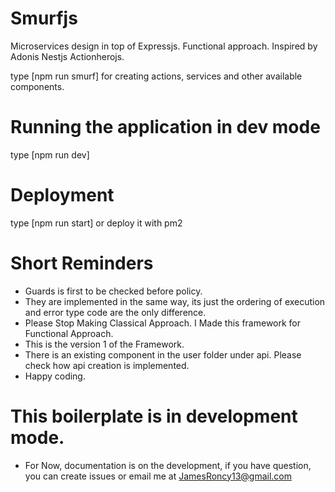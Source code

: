 # Smurfjs

Microservices design in top of Expressjs. Functional approach. Inspired by Adonis Nestjs Actionherojs.

type [npm run smurf] for creating actions, services and other available components.

# Running the application in dev mode

type [npm run dev]

# Deployment

type [npm run start] or deploy it with pm2

# Short Reminders

- Guards is first to be checked before policy.
- They are implemented in the same way, its just the ordering of execution and error type code are the only difference.
- Please Stop Making Classical Approach. I Made this framework for Functional Approach.
- This is the version 1 of the Framework.
- There is an existing component in the user folder under api. Please check how api creation is implemented.
- Happy coding.

# This boilerplate is in development mode.
- For Now, documentation is on the development, if you have question, you can create issues or email me at JamesRoncy13@gmail.com
